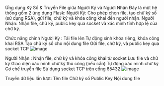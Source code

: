 Ứng dụng Ký Số & Truyền File giữa Người Ký và Người Nhận
Đây là một hệ thống gồm 2 ứng dụng Flask:
Người Ký: Cho phép chọn file, tạo chữ ký số (sử dụng RSA), gửi file, chữ ký và khóa công khai đến người nhận.
Người Nhận: Nhận file, chữ ký, public key qua socket và xác minh tính hợp lệ của chữ ký.

Chức năng chính
Người Ký :
Tải file lên
Tự động sinh khóa riêng, khóa công khai RSA
Tạo chữ ký số cho nội dung file
Gửi file, chữ ký, và public key qua socket TCP
![image](https://github.com/user-attachments/assets/3db21e6b-3a91-465b-b67e-ceea6afa4f65)

Người Nhận :
Nhận file, chữ ký và khóa công khai từ socket
Lưu file và chữ ký
Giao diện xác minh chữ ký thủ công (nếu cần)
Tự động xác minh chữ ký
Cơ chế truyền file
Sử dụng socket TCP trên cổng 65432
![image](https://github.com/user-attachments/assets/d46db81b-3d93-4a28-8196-01af5cc4f5bd)

Truyền dữ liệu lần lượt:
Tên file
Chữ ký số
Public Key
Nội dung file
